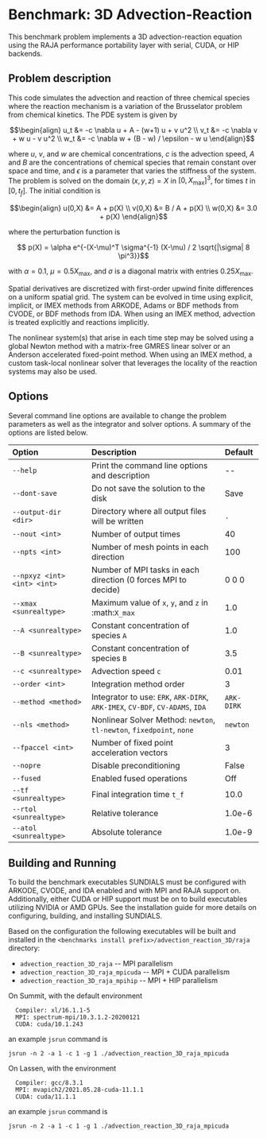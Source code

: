 # Benchmark: 3D Advection-Reaction

This benchmark problem implements a 3D advection-reaction equation using the
RAJA performance portability layer with serial, CUDA, or HIP backends.

## Problem description

This code simulates the advection and reaction of three chemical species where
the reaction mechanism is a variation of the Brusselator problem from chemical
kinetics. The PDE system is given by
```math
\begin{align}
  u_t &= -c \nabla u + A - (w+1) u + v u^2 \\
  v_t &= -c \nabla v + w u - v u^2 \\
  w_t &= -c \nabla w + (B - w) / \epsilon - w u
\end{align}
```
where $u$, $v$, and $w$ are chemical concentrations, $c$ is the advection speed,
$A$ and $B$ are the concentrations of chemical species that remain constant over
space and time, and $\epsilon$ is a parameter that varies the stiffness of the
system. The problem is solved on the domain $(x,y,z) = X$ in $[0, X_{\text{max}}]^3$,
for times $t$ in $[0,t_f]$. The initial condition is
```math
\begin{align}
    u(0,X) &= A + p(X) \\
    v(0,X) &= B / A + p(X) \\
    w(0,X) &= 3.0 + p(X)
\end{align}
```
where the perturbation function is
```math
    p(X) = \alpha e^{-(X-\mu)^T \sigma^{-1} (X-\mu) / 2 \sqrt{|\sigma| 8 \pi^3}}
```
with $\alpha = 0.1$, $\mu = 0.5 X_{\text{max}}$, and $\sigma$ is a diagonal 
matrix with entries $0.25 X_{\text{max}}$.

Spatial derivatives are discretized with first-order upwind finite differences
on a uniform spatial grid. The system can be evolved in time using explicit,
implicit, or IMEX methods from ARKODE, Adams or BDF methods from CVODE, or BDF
methods from IDA. When using an IMEX method, advection is treated explicitly and
reactions implicitly.

The nonlinear system(s) that arise in each time step may be solved using a
global Newton method with a matrix-free GMRES linear solver or an Anderson
accelerated fixed-point method. When using an IMEX method, a custom task-local
nonlinear solver that leverages the locality of the reaction systems may also be
used.

## Options

Several command line options are available to change the problem parameters
as well as the integrator and solver options. A summary of the options are
listed below.

| Option                      | Description                                                                   | Default     |
|:----------------------------|:------------------------------------------------------------------------------|:------------|
| `--help`                    | Print the command line options and description                                | --          |
| `--dont-save`               | Do not save the solution to the disk                                          | Save        |
| `--output-dir <dir>`        | Directory where all output files will be written                              | `.`         |
| `--nout <int>`              | Number of output times                                                        | 40          |
| `--npts <int>`              | Number of mesh points in each direction                                       | 100         |
| `--npxyz <int> <int> <int>` | Number of MPI tasks in each direction (0 forces MPI to decide)                | 0 0 0       |
| `--xmax <sunrealtype>`      | Maximum value of `x`, `y`, and `z` in :math:`X_max`                           | 1.0         |
| `--A <sunrealtype>`         | Constant concentration of species `A`                                         | 1.0         |
| `--B <sunrealtype>`         | Constant concentration of species `B`                                         | 3.5         |
| `--c <sunrealtype>`         | Advection speed `c`                                                           | 0.01        |
| `--order <int>`             | Integration method order                                                      | 3           |
| `--method <method>`         | Integrator to use: `ERK`, `ARK-DIRK`, `ARK-IMEX`, `CV-BDF`, `CV-ADAMS`, `IDA` | `ARK-DIRK`  |
| `--nls <method>`            | Nonlinear Solver Method: `newton`, `tl-newton`, `fixedpoint`, `none`          | `newton`    |
| `--fpaccel <int>`           | Number of fixed point acceleration vectors                                    | 3           |
| `--nopre`                   | Disable preconditioning                                                       | False       |
| `--fused`                   | Enabled fused operations                                                      | Off         |
| `--tf <sunrealtype>`        | Final integration time `t_f`                                                  | 10.0        |
| `--rtol <sunrealtype>`      | Relative tolerance                                                            | 1.0e-6      |
| `--atol <sunrealtype>`      | Absolute tolerance                                                            | 1.0e-9      |

## Building and Running

To build the benchmark executables SUNDIALS must be configured with ARKODE,
CVODE, and IDA enabled and with MPI and RAJA support on. Additionally, either
CUDA or HIP support must be on to build executables utilizing NVIDIA or AMD
GPUs. See the installation guide for more details on configuring, building,
and installing SUNDIALS.

Based on the configuration the following executables will be built and installed
in the `<benchmarks install prefix>/advection_reaction_3D/raja` directory:

* `advection_reaction_3D_raja` -- MPI parallelism
* `advection_reaction_3D_raja_mpicuda` -- MPI + CUDA parallelism
* `advection_reaction_3D_raja_mpihip` -- MPI + HIP parallelism

On Summit, with the default environment
```
  Compiler: xl/16.1.1-5
  MPI: spectrum-mpi/10.3.1.2-20200121
  CUDA: cuda/10.1.243
```
an example `jsrun` command is
```
jsrun -n 2 -a 1 -c 1 -g 1 ./advection_reaction_3D_raja_mpicuda
```

On Lassen, with the environment
```
  Compiler: gcc/8.3.1
  MPI: mvapich2/2021.05.28-cuda-11.1.1
  CUDA: cuda/11.1.1
```
an example `jsrun` command is
```
jsrun -n 2 -a 1 -c 1 -g 1 ./advection_reaction_3D_raja_mpicuda
```
